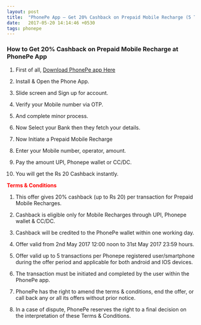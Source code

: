 ```yaml
---
layout: post
title:  "PhonePe App – Get 20% Cashback on Prepaid Mobile Recharge (5 Times)"
date:   2017-05-20 14:14:46 +0530
tags: phonepe
---
```


<h3>How to Get 20% Cashback on Prepaid Mobile Recharge at PhonePe App</h3>

1) First of all, [Download PhonePe app Here](https://play.google.com/store/apps/details?id=com.phonepe.app&hl=en) 

2) Install & Open the Phone App.

3) Slide screen and Sign up for account.

4) Verify your Mobile number via OTP.

5) And complete minor process.

6) Now Select your Bank then they fetch your details.

7) Now Initiate a Prepaid Mobile Recharge

8) Enter your Mobile number, operator, amount.

9) Pay the amount UPI, Phonepe wallet or CC/DC.

10) You will get the Rs 20 Cashback instantly.

<span style="color:red"> **Terms & Conditions** </span>

1) This offer gives 20% cashback (up to Rs 20) per transaction for Prepaid Mobile Recharges.

2) Cashback is eligible only for Mobile Recharges through UPI, Phonepe wallet & CC/DC.

3) Cashback will be credited to the PhonePe wallet within one working day.

4) Offer valid from 2nd May 2017 12:00 noon to 31st May 2017 23:59 hours.

5) Offer valid up to 5 transactions per Phonepe registered user/smartphone during the offer period and applicable for both android and IOS devices.

6) The transaction must be initiated and completed by the user within the PhonePe app.

7) PhonePe has the right to amend the terms & conditions, end the offer, or call back any or all its offers without prior notice.

8) In a case of dispute, PhonePe reserves the right to a final decision on the interpretation of these Terms & Conditions.
